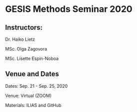 # GESIS Methods Seminar 2020

## Instructors:
Dr. Haiko Lietz

MSc. Olga Zagovora

MSc. Lisette Espin-Noboa

## Venue and Dates
Dates: Sep. 21 - Sep. 25, 2020

Venue: Virtual (ZOOM)

Materials: ILIAS and GitHub
